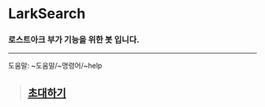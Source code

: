 # LarkSearch
### 로스트아크 부가 기능을 위한 봇 입니다.
* * *
도움말: ~도움말/~명령어/~help

> ## [초대하기](https://discord.com/api/oauth2/authorize?client_id=930541518371053599&permissions=1644905888880&scope=bot)
